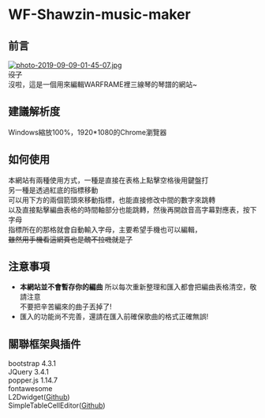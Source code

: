 # WF-Shawzin-music-maker
## 前言
[![photo-2019-09-09-01-45-07.jpg](https://i.postimg.cc/tJNs44Js/photo-2019-09-09-01-45-07.jpg)](https://postimg.cc/hQhDCg9n)  
~~沒了~~  
沒啦，這是一個用來編輯WARFRAME裡三線琴的琴譜的網站~  
## 建議解析度
Windows縮放100%，1920*1080的Chrome瀏覽器  
## 如何使用
本網站有兩種使用方式，一種是直接在表格上點擊空格後用鍵盤打  
另一種是透過紅底的指標移動  
可以用下方的兩個箭頭來移動指標，也能直接修改中間的數字來跳轉  
以及直接點擊編曲表格的時間軸部分也能跳轉，然後再開啟音高字幕對應表，按下字母  
指標所在的那格就會自動輸入字母，主要希望手機也可以編輯，  
~~雖然用手機看這網頁也是醜不拉嘰就是了~~  
## 注意事項
* **本網站並不會暫存你的編曲**
所以每次重新整理和匯入都會把編曲表格清空，敬請注意  
不要把辛苦編來的曲子丟掉了!  
* 匯入的功能尚不完善，還請在匯入前確保歌曲的格式正確無誤!  
## 關聯框架與插件
bootstrap 4.3.1  
JQuery 3.4.1  
popper.js 1.14.7   
fontawesome  
L2Dwidget([Github](https://github.com/xiazeyu/live2d-widget.js))  
SimpleTableCellEditor([Github](https://github.com/unwild/SimpleTableCellEditor))  